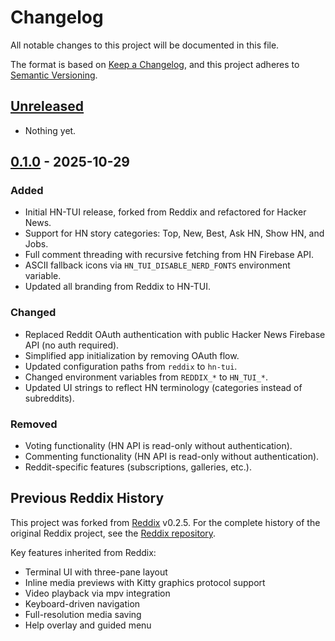 # Changelog

All notable changes to this project will be documented in this file.

The format is based on [Keep a Changelog](https://keepachangelog.com/en/1.1.0/), and this project adheres to [Semantic Versioning](https://semver.org/spec/v2.0.0.html).

## [Unreleased]
- Nothing yet.

## [0.1.0] - 2025-10-29
### Added
- Initial HN-TUI release, forked from Reddix and refactored for Hacker News.
- Support for HN story categories: Top, New, Best, Ask HN, Show HN, and Jobs.
- Full comment threading with recursive fetching from HN Firebase API.
- ASCII fallback icons via `HN_TUI_DISABLE_NERD_FONTS` environment variable.
- Updated all branding from Reddix to HN-TUI.

### Changed
- Replaced Reddit OAuth authentication with public Hacker News Firebase API (no auth required).
- Simplified app initialization by removing OAuth flow.
- Updated configuration paths from `reddix` to `hn-tui`.
- Changed environment variables from `REDDIX_*` to `HN_TUI_*`.
- Updated UI strings to reflect HN terminology (categories instead of subreddits).

### Removed
- Voting functionality (HN API is read-only without authentication).
- Commenting functionality (HN API is read-only without authentication).
- Reddit-specific features (subscriptions, galleries, etc.).

## Previous Reddix History

This project was forked from [Reddix](https://github.com/ck-zhang/reddix) v0.2.5. 
For the complete history of the original Reddix project, see the [Reddix repository](https://github.com/ck-zhang/reddix/blob/main/CHANGELOG.md).

Key features inherited from Reddix:
- Terminal UI with three-pane layout
- Inline media previews with Kitty graphics protocol support
- Video playback via mpv integration
- Keyboard-driven navigation
- Full-resolution media saving
- Help overlay and guided menu

[Unreleased]: https://github.com/danielmerja/hn-tui/compare/v0.1.0...HEAD
[0.1.0]: https://github.com/danielmerja/hn-tui/releases/tag/v0.1.0
